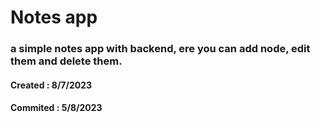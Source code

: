 # Notes app

### a simple notes app with backend, ere you can add node, edit them and delete them.

#### Created : 8/7/2023

#### Commited : 5/8/2023
